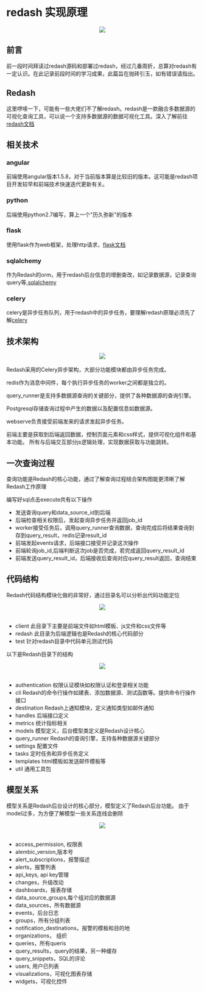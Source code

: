 # redash 实现原理
<div align='center'>
<img src='images/head.jpg'>
</div>

## 前言
 前一段时间拜读过redash源码和部署过redash，经过几番周折，总算对redash有一定认识。在此记录前段时间的学习成果，此篇旨在抛砖引玉，如有错误请指出。

## Redash
 这里啰嗦一下，可能有一些大佬们不了解redash。redash是一款融合多数据源的可视化查询工具，可以说一个支持多数据源的数据可视化工具。深入了解前往[redash文档](https://redash.io/help/)

## 相关技术
### angular
  前端使用angular版本1.5.8，对于当前版本算是比较旧的版本。这可能是redash项目开发较早和前端技术快速迭代更新有关。
### python
  后端使用python2.7编写，算上一个"历久弥新"的版本
### flask
  使用flask作为web框架，处理http请求，[flask文档](https://dormousehole.readthedocs.io/en/latest/)
### sqlalchemy
  作为Redash的orm，用于redash后台信息的增删查改，如记录数据源，记录查询query等,[sqlalchemy](https://docs.sqlalchemy.org/en/13/)
### celery
  celery是异步任务队列，用于redash中的异步任务，要理解redash原理必须先了解[celery](http://docs.jinkan.org/docs/celery/)

## 技术架构
<div align="center"> <img src="images/architecture.jpg"/> </div><br>
  Redash采用的Celery异步架构，大部分功能模块都由异步任务完成。
  
  redis作为消息中间件，每个执行异步任务的worker之间都是独立的。
  
  query_runner是支持多数据源查询的关键部分，提供了各种数据源的查询引擎。
  
  Postgresql存储查询过程中产生的数据以及配置信息如数据源。
  
  webserve负责接受前端发来的请求发起异步任务。
  
  前端主要是获取到后端返回数据，控制页面元素和css样式，提供可视化组件和基本功能。
所有与后端交互部分js逻辑处理，实现数据获取与功能跳转。

## 一次查询过程
 查询功能是Redash的核心功能，通过了解查询过程结合架构图能更清晰了解Redash工作原理

 编写好sql点击execute共有以下操作
 
 - 发送查询query和data_source_id到后端
 - 后端检查相关权限后，发起查询异步任务并返回job_id
 - worker接受任务后，调用query_runner查询数据，查询完成后将结果查询到存到query_result，redis记录result_id
 - 前端发起events请求，后端接口接受并记录这次操作
 - 前端轮询job_id,后端判断这次job是否完成，若完成返回query_result_id
 - 前端发送query_result_id，后端接收后查询对应query_result返回，查询结束

## 代码结构
 Redash代码结构模块化做的非常好，通过目录名可以分析出代码功能定位
 <div align="center"> <img src="images/code.png"/> </div><br>

 - client 此目录下主要是前端文件如html模板、js文件和css文件等
 - redash 此目录为后端逻辑也是Redash的核心代码部分
 - test 针对redash目录中代码单元测试代码

 以下是Redash目录下的结构
  <div align="center"> <img src="images/code2.png"/> </div><br>
 
 - authentication 权限认证模块如权限认证和登录相关功能
 - cli Redash的命令行操作如建表、添加数据源、测试函数等。提供命令行操作接口
 - destination Redash上通知模块，定义通知类型如邮件通知
 - handles 后端接口定义
 - metrics 统计指标相关
 - models 模型定义，后台模型类定义是Redash设计核心
 - query_runner Redash的查询引擎，支持各种数据源关键部分
 - settings 配置文件
 - tasks 定时任务和异步任务定义
 - templates html模板如发送邮件模板等
 - util 通用工具包

## 模型关系
 模型关系是Redash后台设计的核心部分，模型定义了Redash后台功能。
 由于model过多，为方便了解模型一些关系连线会删除
 <div align="center"> <img src="images/model.png"/> </div><br>
 
 - access_permission, 权限表
 - alembic_version,版本号
 - alert_subscriptions，报警描述
 - alerts，报警列表
 - api_keys, api key管理
 - changes，升级改动
 - dashboards，报表存储
 - data_source_groups,每个组对应的数据源
 - data_sources，所有数据源
 - events，后台日志
 - groups，所有分组列表
 - notification_destinations，报警的模板和目的地
 - organizations， 组织
 - queries，所有queris
 - query_results，query的结果，另一种缓存
 - query_snippets，SQL的评论
 - users, 用户已列表
 - visualizations，可视化图表存储
 - widgets，可视化控件